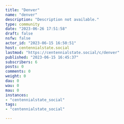 ```yaml
---
title: "Denver" 
name: "denver"
description: "Description not available."
type: community
date: "2023-06-26 17:51:58"
draft: false
nsfw: false
actor_id: "2023-06-15 16:50:51"
host: centennialstate.social
lastmod: "https://centennialstate.social/c/denver"
published: "2023-06-15 16:45:37"
subscribers: 6
posts: 0
comments: 0
weight: 0
dau: 0
wau: 0
mau: 0
instances:
- "centennialstate_social"
tags: 
- "centennialstate_social"

---
```

